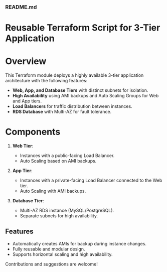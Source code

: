 ### README.md  
# Reusable Terraform Script for 3-Tier Application  

# Overview  
This Terraform module deploys a highly available 3-tier application architecture with the following features:  
- **Web, App, and Database Tiers** with distinct subnets for isolation.  
- **High Availability** using AMI backups and Auto Scaling Groups for Web and App tiers.  
- **Load Balancers** for traffic distribution between instances.  
- **RDS Database** with Multi-AZ for fault tolerance.  

# Components  
1. **Web Tier**:  
   - Instances with a public-facing Load Balancer.  
   - Auto Scaling based on AMI backups.  

2. **App Tier**:  
   - Instances with a private-facing Load Balancer connected to the Web tier.  
   - Auto Scaling with AMI backups.  

3. **Database Tier**:  
   - Multi-AZ RDS instance (MySQL/PostgreSQL).  
   - Separate subnets for high availability.  

## Features  
- Automatically creates AMIs for backup during instance changes.  
- Fully reusable and modular design.  
- Supports horizontal scaling and high availability.  

Contributions and suggestions are welcome!  